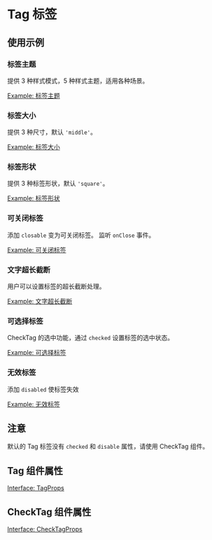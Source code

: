 # Tag 标签

## 使用示例

### 标签主题

提供 3 种样式模式，5 种样式主题，适用各种场景。

[Example: 标签主题](./_example/ThemeTag.jsx)

### 标签大小

提供 3 种尺寸，默认 `'middle'`。

[Example: 标签大小](./_example/SizeTag.jsx)

### 标签形状

提供 3 种标签形状，默认 `'square'`。

[Example: 标签形状](./_example/ShapeTag.jsx)

### 可关闭标签

添加 `closable` 变为可关闭标签。 监听 `onClose` 事件。

[Example: 可关闭标签](./_example/ClosableTag.jsx)

### 文字超长截断

用户可以设置标签的超长截断处理。

[Example: 文字超长截断](./_example/MaxWidthTag.jsx)

### 可选择标签

CheckTag 的选中功能，通过 `checked` 设置标签的选中状态。

[Example: 可选择标签](./_example/CheckTag.jsx)

### 无效标签

添加 `disabled` 使标签失效

[Example: 无效标签](./_example/DisableTag.jsx)

## 注意

默认的 Tag 标签没有 `checked` 和 `disable` 属性，请使用 CheckTag 组件。

## Tag 组件属性

[Interface: TagProps](./Tag.tsx)

## CheckTag 组件属性

[Interface: CheckTagProps](./CheckTag.tsx)

